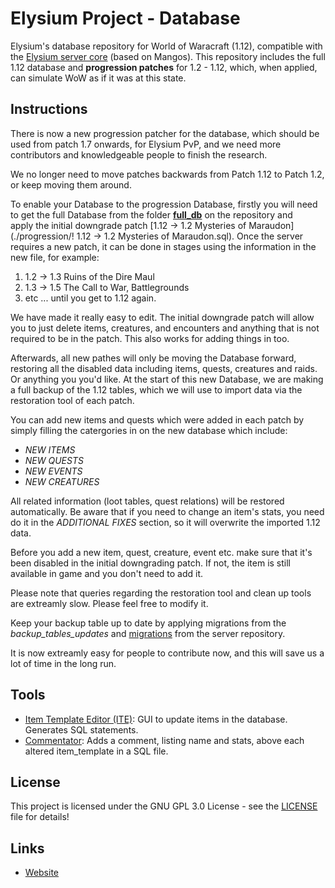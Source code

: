 # Elysium Project - Database
Elysium's database repository for World of Waracraft (1.12), compatible with the [Elysium server core](https://github.com/elysium-project/server) (based on Mangos). This repository includes the full 1.12 database and  **progression patches** for 1.2 - 1.12, which, when applied, can simulate WoW as if it was at this state.

## Instructions
There is now a new progression patcher for the database, which should be used from patch 1.7 onwards, for Elysium PvP, and we need more contributors and knowledgeable people to finish the research.

We no longer need to move patches backwards from Patch 1.12 to Patch 1.2, or keep moving them around.

To enable your Database to the progression Database, firstly you will need to get the full Database from the folder **[full_db](https://github.com/elysium-project/database/tree/master/full_db)** on the repository and apply the initial downgrade patch [1.12 → 1.2 Mysteries of Maraudon](./progression/! 1.12 → 1.2 Mysteries of Maraudon.sql). Once the server requires a new patch, it can be done in stages using the information in the new file, for example:
1. 1.2 → 1.3 Ruins of the Dire Maul
2. 1.3 → 1.5 The Call to War, Battlegrounds
3. etc ... until you get to 1.12 again.

We have made it really easy to edit. The initial downgrade patch will allow you to just delete items, creatures, and encounters and anything that is not required to be in the patch. This also works for adding things in too.

Afterwards, all new pathes will only be moving the Database forward, restoring all the disabled data including items, quests, creatures and raids. Or anything you you'd like. At the start of this new Database, we are making a full backup of the 1.12 tables, which we will use to import data via the restoration tool of each patch.

You can add new items and quests which were added in each patch by simply filling the catergories in on the new database which include: 
* *NEW ITEMS*
* *NEW QUESTS*
* *NEW EVENTS*
* *NEW CREATURES*

All related information (loot tables, quest relations) will be restored automatically. Be aware that if you need to change an item's stats, you need do it in the *ADDITIONAL FIXES* section, so it will overwrite the imported 1.12 data.

Before you add a new item, quest, creature, event etc. make sure that it's been disabled in the initial downgrading patch. If not, the item is still available in game and you don't need to add it. 

Please note that queries regarding the restoration tool and clean up tools are extreamly slow. Please feel free to modify it. 

Keep your backup table up to date by applying migrations from the *backup_tables_updates* and [migrations](https://github.com/elysium-project/server/tree/development/sql/migrations) from the server repository. 

It is now extreamly easy for people to contribute now, and this will save us a lot of time in the long run.

## Tools
* [Item Template Editor (ITE)](https://github.com/elysium-project/database/tree/master/tools/item_template_editor): GUI to update items in the database. Generates SQL statements.
* [Commentator](https://github.com/elysium-project/database/tree/master/tools/Commentator): Adds a comment, listing name and stats, above each altered item_template in a SQL file.

## License
This project is licensed under the GNU GPL 3.0 License - see the [LICENSE](./LICENSE) file for details!

## Links
* [Website](https://www.elysium-project.org)